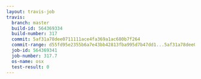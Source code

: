 ```yaml
---
layout: travis-job
travis:
  branch: master
  build-id: 564369334
  build-number: 317
  commit: 5af31a78dee0711111ace4fa369a1ac680b7f264
  commit-range: d55fd95e2355b6a7e43bb42813fba995d7b47dd1...5af31a78dee0711111ace4fa369a1ac680b7f264
  job-id: 564369341
  job-number: 317.7
  os-name: osx
  test-result: 0
---
```

